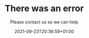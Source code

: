 ---
authors:
  - bruno-amaral
date: 2021-09-23T20:36:59+01:00
description: ""
draft: false
layout: only-header
resources: 
- src: images/error_00001.jpeg
  name: "header"
- src: "gallery/*.jpg"
  name: gallery-:counter
  title: gallery-title-:counter
- src:
  name: slide-1
rowclasses: justify-content-center align-self-center
slug:
subtitle: Please contact us so we can help
tags: 
  - 
categories: 
  - 
title: "There was an error"
options:
  unlisted: false
  showHeader: true
  hideFooter: false
  hideSubscribeForm: true
  header: full
  disable_sharebuttons: true
  fullheaderColClasses: col-md-7 ml-auto text-right
scripts:
cta:
  - label: Contacts
    url: /contacts/
    classes: btn btn-lg btn-info font-weight-bold umami--click--error-page
---